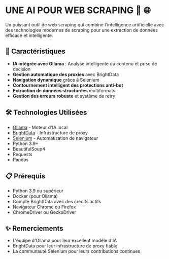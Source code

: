 # UNE AI POUR WEB SCRAPING 🤖 🌐

Un puissant outil de web scraping qui combine l'intelligence artificielle avec des technologies modernes de scraping pour une extraction de données efficace et intelligente.

## 🌟 Caractéristiques

- **IA intégrée avec Ollama** : Analyse intelligente du contenu et prise de décision
- **Gestion automatique des proxies** avec BrightData
- **Navigation dynamique** grâce à Selenium
- **Contournement intelligent des protections anti-bot**
- **Extraction de données structurées** multiformats
- **Gestion des erreurs robuste** et système de retry

## 🛠️ Technologies Utilisées

- [Ollama](https://ollama.ai/) - Moteur d'IA local
- [BrightData](https://brightdata.com/) - Infrastructure de proxy
- [Selenium](https://www.selenium.dev/) - Automatisation de navigateur
- Python 3.9+
- BeautifulSoup4
- Requests
- Pandas

## 📋 Prérequis

- Python 3.9 ou supérieur
- Docker (pour Ollama)
- Compte BrightData avec des crédits actifs
- Navigateur Chrome ou Firefox
- ChromeDriver ou GeckoDriver


## ✨ Remerciements

- L'équipe d'Ollama pour leur excellent modèle d'IA
- BrightData pour leur infrastructure de proxy fiable
- La communauté Selenium pour leurs contributions continues
